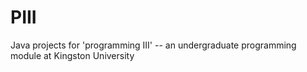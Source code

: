 # PIII
Java projects for 'programming III' -- an undergraduate programming module at Kingston University
